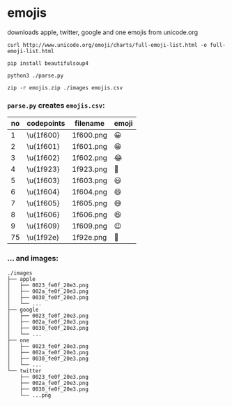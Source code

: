 # emojis

downloads apple, twitter, google and one emojis from unicode.org

```
curl http://www.unicode.org/emoji/charts/full-emoji-list.html -o full-emoji-list.html

pip install beautifulsoup4

python3 ./parse.py

zip -r emojis.zip ./images emojis.csv

```

### `parse.py` creates `emojis.csv`:

|no|codepoints|filename|emoji|
| --- | ---  | ---  | --- |
|1|\u{1f600}|1f600.png|😀|
|2|\u{1f601}|1f601.png|😁|
|3|\u{1f602}|1f602.png|😂|
|4|\u{1f923}|1f923.png|🤣|
|5|\u{1f603}|1f603.png|😃|
|6|\u{1f604}|1f604.png|😄|
|7|\u{1f605}|1f605.png|😅|
|8|\u{1f606}|1f606.png|😆|
|9|\u{1f609}|1f609.png|😉|
|75|\u{1f92e}|1f92e.png|🤮|

### ... and images:

```
./images
├── apple
│   ├── 0023_fe0f_20e3.png
│   ├── 002a_fe0f_20e3.png
│   ├── 0030_fe0f_20e3.png
│   └── ...
├── google
│   ├── 0023_fe0f_20e3.png
│   ├── 002a_fe0f_20e3.png
│   ├── 0030_fe0f_20e3.png
│   └── ...
├── one
│   ├── 0023_fe0f_20e3.png
│   ├── 002a_fe0f_20e3.png
│   ├── 0030_fe0f_20e3.png
│   └── ...
└── twitter
    ├── 0023_fe0f_20e3.png
    ├── 002a_fe0f_20e3.png
    ├── 0030_fe0f_20e3.png
    └── ...png
 ```
